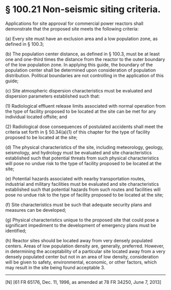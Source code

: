 # § 100.21   Non-seismic siting criteria.

Applications for site approval for commercial power reactors shall demonstrate that the proposed site meets the following criteria: 


(a) Every site must have an exclusion area and a low population zone, as defined in § 100.3; 


(b) The population center distance, as defined in § 100.3, must be at least one and one-third times the distance from the reactor to the outer boundary of the low population zone. In applying this guide, the boundary of the population center shall be determined upon consideration of population distribution. Political boundaries are not controlling in the application of this guide; 


(c) Site atmospheric dispersion characteristics must be evaluated and dispersion parameters established such that: 


(1) Radiological effluent release limits associated with normal operation from the type of facility proposed to be located at the site can be met for any individual located offsite; and 


(2) Radiological dose consequences of postulated accidents shall meet the criteria set forth in § 50.34(a)(1) of this chapter for the type of facility proposed to be located at the site; 


(d) The physical characteristics of the site, including meteorology, geology, seismology, and hydrology must be evaluated and site characteristics established such that potential threats from such physical characteristics will pose no undue risk to the type of facility proposed to be located at the site;


(e) Potential hazards associated with nearby transportation routes, industrial and military facilities must be evaluated and site characteristics established such that potential hazards from such routes and facilities will pose no undue risk to the type of facility proposed to be located at the site;


(f) Site characteristics must be such that adequate security plans and measures can be developed; 


(g) Physical characteristics unique to the proposed site that could pose a significant impediment to the development of emergency plans must be identified; 


(h) Reactor sites should be located away from very densely populated centers. Areas of low population density are, generally, preferred. However, in determining the acceptability of a particular site located away from a very densely populated center but not in an area of low density, consideration will be given to safety, environmental, economic, or other factors, which may result in the site being found acceptable 
3. 



---

[N] [61 FR 65176, Dec. 11, 1996, as amended at 78 FR 34250, June 7, 2013]




